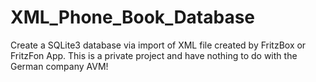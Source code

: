 # XML_Phone_Book_Database
Create a SQLite3 database via import of XML file created by FritzBox or FritzFon App. This is a private project and have nothing to do with the German company AVM!
